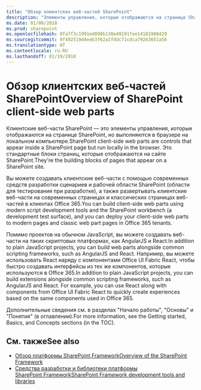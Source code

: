 ```yaml
---
title: "Обзор клиентских веб-частей SharePoint"
description: "Элементы управления, которые отображаются на странице SharePoint, но выполняются в браузере на локальном компьютере; стандартные блоки страниц, которые отображаются на сайте SharePoint."
ms.date: 01/08/2018
ms.prod: sharepoint
ms.openlocfilehash: 0fa7f3c1991ed090b130e49191fee14181908429
ms.sourcegitcommit: 9f492519d4eeb3f62a1fddc71cdca79263651a56
ms.translationtype: HT
ms.contentlocale: ru-RU
ms.lasthandoff: 01/19/2018
---
```

# <a name="overview-of-sharepoint-client-side-web-parts"></a><span data-ttu-id="65590-103">Обзор клиентских веб-частей SharePoint</span><span class="sxs-lookup"><span data-stu-id="65590-103">Overview of SharePoint client-side web parts</span></span>

<span data-ttu-id="65590-104">Клиентские веб-части SharePoint — это элементы управления, которые отображаются на странице SharePoint, но выполняются в браузере на локальном компьютере.</span><span class="sxs-lookup"><span data-stu-id="65590-104">SharePoint client-side web parts are controls that appear inside a SharePoint page but run locally in the browser.</span></span> <span data-ttu-id="65590-105">Это стандартные блоки страниц, которые отображаются на сайте SharePoint.</span><span class="sxs-lookup"><span data-stu-id="65590-105">They're the building blocks of pages that appear on a SharePoint site.</span></span> 

<span data-ttu-id="65590-106">Вы можете создавать клиентские веб-части с помощью современных средств разработки сценариев и рабочей области SharePoint (области для тестирования при разработке), а также развертывать клиентские веб-части на современных страницах и классических страницах веб-частей в клиентах Office 365.</span><span class="sxs-lookup"><span data-stu-id="65590-106">You can build client-side web parts using modern script development tools and the SharePoint workbench (a development test surface), and you can deploy your client-side web parts to modern pages and classic web part pages in Office 365 tenants.</span></span>  

<span data-ttu-id="65590-107">Помимо проектов на обычном JavaScript, вы можете создавать веб-части на таких скриптовых платформах, как AngularJS и React.</span><span class="sxs-lookup"><span data-stu-id="65590-107">In addition to plain JavaScript projects, you can build web parts alongside common scripting frameworks, such as AngularJS and React.</span></span> <span data-ttu-id="65590-108">Например, вы можете использовать React наряду с компонентами Office UI Fabric React, чтобы быстро создавать интерфейсы из тех же компонентов, которые используются в Office 365.</span><span class="sxs-lookup"><span data-stu-id="65590-108">In addition to plain JavaScript projects, you can build extensions alongside common scripting frameworks, such as AngularJS and React. For example, you can use React along with components from Office UI Fabric React to quickly create experiences based on the same components used in Office 365.</span></span>

<span data-ttu-id="65590-109">Дополнительные сведения см. в разделах "Начало работы", "Основы" и "Понятия" (в оглавлении).</span><span class="sxs-lookup"><span data-stu-id="65590-109">For more information, see the Getting started, Basics, and Concepts sections (in the TOC).</span></span>

## <a name="see-also"></a><span data-ttu-id="65590-110">См. также</span><span class="sxs-lookup"><span data-stu-id="65590-110">See also</span></span>

- [<span data-ttu-id="65590-111">Обзор платформы SharePoint Framework</span><span class="sxs-lookup"><span data-stu-id="65590-111">Overview of the SharePoint Framework</span></span>](../sharepoint-framework-overview.md)
- [<span data-ttu-id="65590-112">Средства разработки и библиотеки платформы SharePoint Framework</span><span class="sxs-lookup"><span data-stu-id="65590-112">SharePoint Framework development tools and libraries</span></span>](../tools-and-libraries.md)
